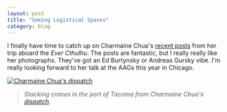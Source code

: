 ```yaml
---
layout: post
title: "Seeing Logistical Spaces"
category: blog
---
```


I finally have time to catch up on Charmaine Chua's [recent posts](http://thedisorderofthings.com/tag/slow-boat-to-china/) from her trip aboard the *Ever Cthulhu*. The posts are fantastic, but I really really like her photographs. They've got an Ed Burtynsky or Andreas Gursky vibe. I'm really looking forward to her talk at the AAGs this year in Chicago.


[![Charmaine Chua's dispatch](https://thedisorderofthings.files.wordpress.com/2015/01/cc_epl2_p1096666.jpg)](http://thedisorderofthings.com/2015/01/19/the-quiet-port-is-logistics-nightmare/)

> <cite>Stacking cranes in the port of Tacoma from Charmaine Chua's [dispatch](http://thedisorderofthings.com/2015/01/19/the-quiet-port-is-logistics-nightmare/).
